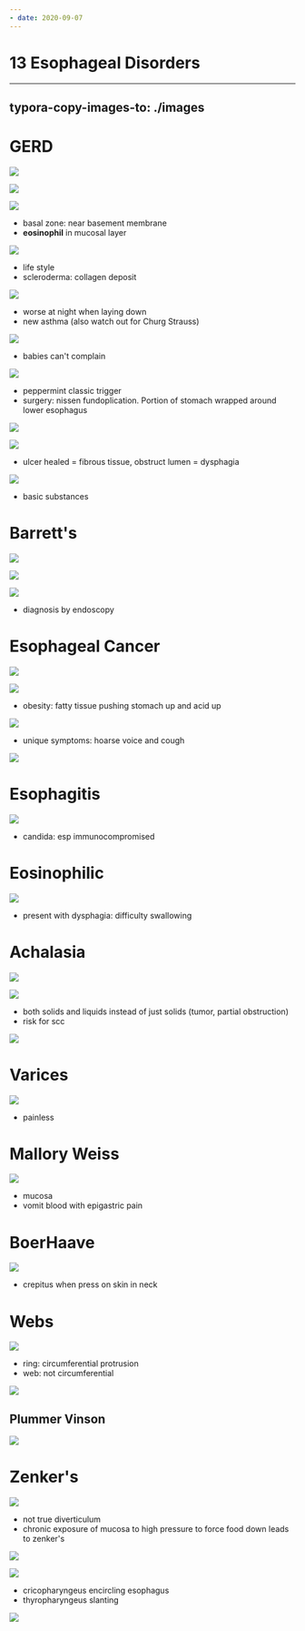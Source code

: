 ```yaml
---
- date: 2020-09-07
---
```


# 13 Esophageal Disorders
---

## typora-copy-images-to: ./images

# GERD

![](https://photos.thisispiggy.com/file/wikiFiles/73B416D8-3876-4EDB-9CE8-AB7FACE8964C.jpg)

![](https://photos.thisispiggy.com/file/wikiFiles/12B676F8-F006-4F28-8C1D-D25490763B66.jpg)

![](https://photos.thisispiggy.com/file/wikiFiles/0B64CA0D-AD5B-4EC8-86C5-BD6463463237.jpg)

- basal zone: near basement membrane
- **eosinophil** in mucosal layer

![](https://photos.thisispiggy.com/file/wikiFiles/E5BB2E38-F703-4756-A478-197FF26F3181.jpg)

- life style
- scleroderma: collagen deposit

![](https://photos.thisispiggy.com/file/wikiFiles/9E3453D2-AF22-4515-BF03-9794706F3D17.jpg)

- worse at night when laying down
- new asthma (also watch out for Churg Strauss)

![](https://photos.thisispiggy.com/file/wikiFiles/9A217A75-699B-4537-9454-762CDA3457B3.jpg)

- babies can't complain

![](https://photos.thisispiggy.com/file/wikiFiles/5105B3AB-381E-4F1E-9919-2A5F8DC8A2D4.jpg)

- peppermint classic trigger
- surgery: nissen fundoplication. Portion of stomach wrapped around lower esophagus

![](https://photos.thisispiggy.com/file/wikiFiles/D49E3064-35DD-4931-BCB5-ADCCD7D923AE.jpg)

![](https://photos.thisispiggy.com/file/wikiFiles/EA467107-568F-4810-88FA-CAAED56E9758.jpg)

- ulcer healed = fibrous tissue, obstruct lumen = dysphagia

![](https://photos.thisispiggy.com/file/wikiFiles/74DCCF13-CBFD-449B-AD1D-EC2FDCBD5FEA.jpg)

- basic substances

# Barrett's

![](https://photos.thisispiggy.com/file/wikiFiles/BB12C7C2-6154-48B1-97B6-4C1939E13B51.jpg)

![](https://photos.thisispiggy.com/file/wikiFiles/99F94E4E-CA9D-462D-A86F-8051D6605E9F.jpg)

![](https://photos.thisispiggy.com/file/wikiFiles/DD61A4D0-BFD7-431A-AE2B-DC001D5B5E4F.jpg)

- diagnosis by endoscopy

# Esophageal Cancer

![](https://photos.thisispiggy.com/file/wikiFiles/081B4066-A548-4E8B-9335-848DB4EA9E57.jpg)

![](https://photos.thisispiggy.com/file/wikiFiles/613DADD4-9FF0-477E-B663-8FBB7AC5C116.jpg)

- obesity: fatty tissue pushing stomach up and acid up

![](https://photos.thisispiggy.com/file/wikiFiles/624D598E-A155-4F12-9BA0-D9656C93EA27.jpg)

- unique symptoms: hoarse voice and cough

![](https://photos.thisispiggy.com/file/wikiFiles/F13BA482-C01C-4BDF-AB72-33A325F629E5.jpg)

# Esophagitis

![](https://photos.thisispiggy.com/file/wikiFiles/7DB36949-8CDF-4672-AF99-763F50B868AE.jpg)

- candida: esp immunocompromised

# Eosinophilic

![](https://photos.thisispiggy.com/file/wikiFiles/A1F1417F-CC8B-4166-B6DB-3E9B6A435BA1.jpg)

- present with dysphagia: difficulty swallowing

# Achalasia

![](https://photos.thisispiggy.com/file/wikiFiles/5D1AB079-3DF4-4B0A-815D-8C77F7FAE457.jpg)

![](https://photos.thisispiggy.com/file/wikiFiles/023E1D84-B7C8-47AD-A90C-4EDA12E3AE12.jpg)

- both solids and liquids instead of just solids (tumor, partial obstruction)
- risk for scc

![](https://photos.thisispiggy.com/file/wikiFiles/764C9BE4-85A3-47C8-B10E-3D284A2EDDED.jpg)

# Varices

![](https://photos.thisispiggy.com/file/wikiFiles/484B5782-4789-4A85-BB59-FDA57709B73F.jpg)

- painless

# Mallory Weiss

![](https://photos.thisispiggy.com/file/wikiFiles/00D725CA-A3E3-4BD3-A307-25B41C612920.jpg)

- mucosa
- vomit blood with epigastric pain

# BoerHaave

![](https://photos.thisispiggy.com/file/wikiFiles/ACEEF041-127C-4C5A-95D3-D2C59E9903BA.jpg)

- crepitus when press on skin in neck

# Webs

![](https://photos.thisispiggy.com/file/wikiFiles/9A3533CE-6D99-4CEA-8FEB-DCE1D2103004.jpg)

- ring: circumferential protrusion
- web: not circumferential

![](https://photos.thisispiggy.com/file/wikiFiles/30EE69D0-0BC9-4B69-9705-8E524EB412AC.jpg)

## Plummer Vinson

![](https://photos.thisispiggy.com/file/wikiFiles/19A3EF44-36F0-4631-AB20-20CE12B6CCEC.jpg)

# Zenker's

![](https://photos.thisispiggy.com/file/wikiFiles/C7CCE215-12A5-4C68-BE1F-17BDD5B86051.jpg)

- not true diverticulum
- chronic exposure of mucosa to high pressure to force food down leads to zenker's

![](https://photos.thisispiggy.com/file/wikiFiles/C6347B1F-2C43-441E-BC51-6CFE6030EEB1.jpg)

![](https://photos.thisispiggy.com/file/wikiFiles/6818E3D1-128B-4E15-A1AC-8E175195B6ED.jpg)

- cricopharyngeus encircling esophagus
- thyropharyngeus slanting

![](https://photos.thisispiggy.com/file/wikiFiles/B11A1C06-0067-4289-A01D-0AE931F51C3D.jpg)
